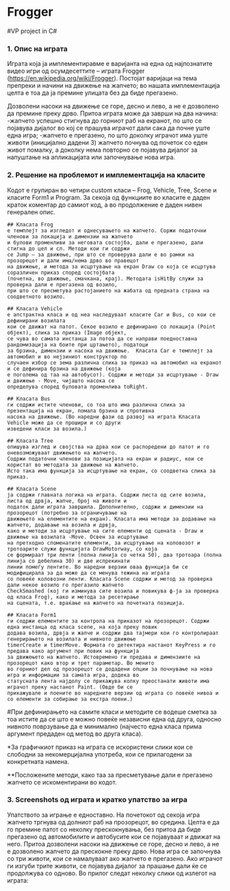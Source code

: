 
# Frogger
#VP project in C# 

### 1. Oпис на играта
Играта која ја имплементиравме е варијанта на една од најпознатите видео игри од oсумдесеттите 
– играта Frogger (https://en.wikipedia.org/wiki/Frogger). Постојат варијаци на тема препреки и начини 
на движење на жапчето; во нашата имплементација целта е тоа да ја премине улицата без да биде прегазено. 

Дозволени насоки на движење се горе, десно и лево, а не е дозволено да премине преку дрво. 
Притоа играта може да заврши на два начина:
-жапчето успешно стигнува до горниот раб на екранот, по што се појавува дијалог во кој се прашува 
играчот дали сака да почне уште една игра;
-жапчето е прегазено, по што доколку играчот има уште животи (иницијално дадени 3) жапчето почнува 
од почеток со еден живот помалку, а доколку нема повторно се појавува дијалог за напуштање на апликацијата 
или започнување нова игра. 

### 2. Решение на проблемот и имплементација на класите
Кодот е групиран во четири custom класи – Frog, Vehicle, Tree,  Scene и класите Form1 и Program. 
За секоја од функциите во класите е даден краток коментар до самиот код, а во продолжение е даден 
нивен генерален опис.

	## Класата Frog 
	е темплејт за изгледот и однесувањето на жапчето. Соржи податочни членови за локација и димензии на жапчето 
	и булови променливи за неговата состојба, дали е прегазено, дали стигна до цел и сл. Методи кои ги содржи 
	се Jump – за движење, при што се проверува дали е во рамки на прозорецот и дали има/нема дрво во правецот 
	на движење, и метода за исцртување на екран Draw со која се исцртува соразличен приказ според состојбата 
	(почетна, во движење, смачкана, крај). Методата isHitBy служи за проверка дали е прегазена од возило, 
	при што се пресметува растојанието на жабата од предната страна на соодветното возило.

	## Класата Vehicle 
	e апстрактна класа и од неа наследуваат класите Car и Bus, со кои се дефинирани возилата 
	кои се движат на патот. Секое возило е дефинирано со локација (Point објект), слика за приказ (Image објект, 
	се чува во самата инстанца за потоа да се направи поедноставна рандомизација на боите при цртањето), податоци 
	за брзина, димензии и насока на движење.  Класата Car е темплејт за автомобил и во нејзиниот конструктор по 
	случаен избор се зема различна слика за приказ на автомобил на екранот и се дефинира брзина на движење (која 
	е поголема од таа на автобусот). Содржи и методи за исцртување - Draw и движење - Move, чијашто насока се 
	определува според буловата променлива toRight. 

	## Класата Bus 
	ги содржи истите членови, со тоа што има различна слика за презентација на екран, помала брзина и спротивна 
	насока на движење. (Во наредни фази од развој на играта Класата Vehicle може да се прошири и со други 
	изведени класи за возила.)

	## Класата Tree 
	опишува изглед и својства на дрва кои се распоредени до патот и го оневозможуваат движењето на жапчето. 
	Содржи податочни членови за позицијата на екран и радиус, кои се користат во методата за движење на жапчето. 
	Исто така има функција за исцртување на екран, со соодветна слика за приказ.

	## Класата Scene 
	ја содржи главната логика на играта. Содржи листа од сите возила, листа од дрвја, жапче, број на животи и 
	податок дали играта завршила. Дополнително, содржи и димензии на прозорецот (потребно за ограничување на 
	движењето на елементите на екран). Класата има методи за додавање на жапчето, додавање на возила и дрвја, 
	како и методи за исцртување на сите елементи од сцената - Draw и движење на возилата -Move. Освен за исцртување 
	на претходно споменатите елементи, за исцртување на коловозот и тротоарите служи функцијата DrawMotorway, со која 
	се формираат три ленти (полна линија со четка 50), два тротоара (полна линија со дебелина 30) и две испрекинати 
	линии помеѓу лентите. Во наредни верзии оваа функција би се модифицирала за да може да се менува тежина на играта 
	со повеќе коловозни ленти. Класата Scene содржи и метод за проверка дали некое возило го прегазило жапчето 
	CheckSmashed (кој ги изминува сите возила и повикува ф-ја за проверка од класа Frog), како и метода за ресетирање 
	на сцената, т.е. враќање на жапчето на почетната позиција.

	## Класата Form1 
	ги содржи елементите за контрола на приказот на прозорецот. Содржи една инстанца од класа scene, на која преку повик 
	додава возила, дрвја и жапче и содржи два тајмери кои го контролираат генерирањето на возилата и нивното движење 
	timerCreate и timerMove. Формата го детектира настанот KeyPress и го предава како аргумент при повик на функција 
	за движењето на жапчето. Истовремено ги предава и димензиите на прозорецот како втор и трет параметар. Во менито 
	во горниот дел од прозорецот се додадени опции за почнување на нова игра и информации за самата игра, додека во 
	статусната лента најдолу се прикажува колку преостанати животи има играчот преку настанот Paint. (Овде би се 
	прикажувале и поените во наредните верзии од играта со повеќе нивоа и со елементи за собирање за екстра поени.)

#При дефинирањето на самите класи и методите се водеше сметка за тоа истите да се што е можно повеќе независни 
една од друга, односно нивното поврзување да е минимално (најчесто една класа прима аргумент предаден од метод во 
друга класа).

*За графичкиот приказ на играта се искористени слики кои се слободни за некомерцијална употреба, кои се прилагодени за 
конкретната намена.

**Посложените методи, како таа за пресметување дали е прегазено жапчето се искоментирани во кодот. 

### 3. Screenshots од играта и кратко упатство за игра

Упатството за играње е едноставно. На почетокот од секоја игра жапчето тргнува од долниот раб на прозорецот, во средина. 
Целта е да го премине патот со неколку прескокнувања,  без притоа да биде прегазено од автомобилите и автобусите кои се 
појавуваат и движат на него. Притоа дозволени насоки на движење се горе, десно и лево, а не е дозволено жапчето да 
прескокне преку дрво. Нова игра се започнува со три животи, кои се намалуваат ако жапчето е прегазено. Ако играчот ги изгуби 
трите животи, се појавува дијалог за прашање дали ќе се продолжува со одново. Во прилог следат неколку слики од излегот на играта:



